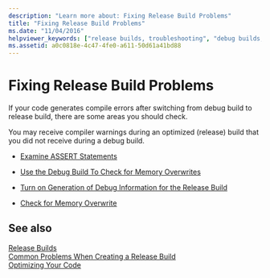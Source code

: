 ```yaml
---
description: "Learn more about: Fixing Release Build Problems"
title: "Fixing Release Build Problems"
ms.date: "11/04/2016"
helpviewer_keywords: ["release builds, troubleshooting", "debug builds, memory overwrites", "memory, overwrites", "troubleshooting Visual C++, release builds", "troubleshooting release builds"]
ms.assetid: a0c0818e-4c47-4fe0-a611-50d61a41bd88
---
```

# Fixing Release Build Problems

If your code generates compile errors after switching from debug build to release build, there are some areas you should check.

You may receive compiler warnings during an optimized (release) build that you did not receive during a debug build.

- [Examine ASSERT Statements](using-verify-instead-of-assert.md)

- [Use the Debug Build To Check for Memory Overwrites](using-the-debug-build-to-check-for-memory-overwrite.md)

- [Turn on Generation of Debug Information for the Release Build](how-to-debug-a-release-build.md)

- [Check for Memory Overwrite](checking-for-memory-overwrites.md)

## See also

[Release Builds](release-builds.md)<br/>
[Common Problems When Creating a Release Build](common-problems-when-creating-a-release-build.md)<br/>
[Optimizing Your Code](optimizing-your-code.md)
